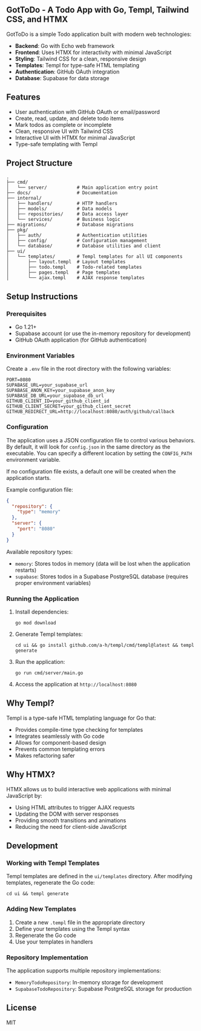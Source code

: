 ## GotToDo - A Todo App with Go, Templ, Tailwind CSS, and HTMX

GotToDo is a simple Todo application built with modern web technologies:

- **Backend**: Go with Echo web framework
- **Frontend**: Uses HTMX for interactivity with minimal JavaScript
- **Styling**: Tailwind CSS for a clean, responsive design
- **Templates**: Templ for type-safe HTML templating
- **Authentication**: GitHub OAuth integration
- **Database**: Supabase for data storage

## Features

- User authentication with GitHub OAuth or email/password
- Create, read, update, and delete todo items
- Mark todos as complete or incomplete
- Clean, responsive UI with Tailwind CSS
- Interactive UI with HTMX for minimal JavaScript
- Type-safe templating with Templ

## Project Structure

```
.
├── cmd/
│   └── server/           # Main application entry point
├── docs/                 # Documentation
├── internal/
│   ├── handlers/         # HTTP handlers
│   ├── models/           # Data models
│   ├── repositories/     # Data access layer
│   └── services/         # Business logic
├── migrations/           # Database migrations
├── pkg/
│   ├── auth/             # Authentication utilities
│   ├── config/           # Configuration management
│   └── database/         # Database utilities and client
├── ui/
│   └── templates/        # Templ templates for all UI components
│       ├── layout.templ  # Layout templates
│       ├── todo.templ    # Todo-related templates
│       ├── pages.templ   # Page templates
│       └── ajax.templ    # AJAX response templates
```

## Setup Instructions

### Prerequisites

- Go 1.21+
- Supabase account (or use the in-memory repository for development)
- GitHub OAuth application (for GitHub authentication)

### Environment Variables

Create a `.env` file in the root directory with the following variables:

```
PORT=8080
SUPABASE_URL=your_supabase_url
SUPABASE_ANON_KEY=your_supabase_anon_key
SUPABASE_DB_URL=your_supabase_db_url
GITHUB_CLIENT_ID=your_github_client_id
GITHUB_CLIENT_SECRET=your_github_client_secret
GITHUB_REDIRECT_URL=http://localhost:8080/auth/github/callback
```

### Configuration

The application uses a JSON configuration file to control various behaviors. By default, it will look for `config.json` in the same directory as the executable. You can specify a different location by setting the `CONFIG_PATH` environment variable.

If no configuration file exists, a default one will be created when the application starts.

Example configuration file:

```json
{
  "repository": {
    "type": "memory"
  },
  "server": {
    "port": "8080"
  }
}
```

Available repository types:
- `memory`: Stores todos in memory (data will be lost when the application restarts)
- `supabase`: Stores todos in a Supabase PostgreSQL database (requires proper environment variables)

### Running the Application

1. Install dependencies:
   ```
   go mod download
   ```

2. Generate Templ templates:
   ```
   cd ui && go install github.com/a-h/templ/cmd/templ@latest && templ generate
   ```

3. Run the application:
   ```
   go run cmd/server/main.go
   ```

4. Access the application at `http://localhost:8080`

## Why Templ?

Templ is a type-safe HTML templating language for Go that:

- Provides compile-time type checking for templates
- Integrates seamlessly with Go code
- Allows for component-based design
- Prevents common templating errors
- Makes refactoring safer

## Why HTMX?

HTMX allows us to build interactive web applications with minimal JavaScript by:

- Using HTML attributes to trigger AJAX requests
- Updating the DOM with server responses
- Providing smooth transitions and animations
- Reducing the need for client-side JavaScript

## Development

### Working with Templ Templates

Templ templates are defined in the `ui/templates` directory. After modifying templates, regenerate the Go code:

```
cd ui && templ generate
```

### Adding New Templates

1. Create a new `.templ` file in the appropriate directory
2. Define your templates using the Templ syntax
3. Regenerate the Go code
4. Use your templates in handlers

### Repository Implementation

The application supports multiple repository implementations:

- `MemoryTodoRepository`: In-memory storage for development
- `SupabaseTodoRepository`: Supabase PostgreSQL storage for production

## License

MIT
